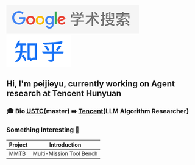 [![google scholar](google_scholar.png)](https://scholar.google.com.hk/citations?user=oPQZpwkAAAAJ&hl=zh-CN) [![zhihu](zhihu.png)]([https://scholar.google.com.hk/citations?user=oPQZpwkAAAAJ&hl=zh-CN](https://www.zhihu.com/people/yu-pei-jie-85))

## Hi, I'm peijieyu, currently working on Agent research at Tencent Hunyuan

### 🎓 Bio [USTC](https://www.ustc.edu.cn/)(master) ➡️ [Tencent](https://www.tencent.com/en-us/about.html)(LLM Algorithm Researcher)

### Something Interesting 🚀

| Project | Introduction |
| ---- | ---- |
| [MMTB](https://github.com/yupeijei1997/MMTB) | Multi-Mission Tool Bench |


<!--
**yupeijei1997/yupeijei1997** is a ✨ _special_ ✨ repository because its `README.md` (this file) appears on your GitHub profile.

Here are some ideas to get you started:

- 🔭 I’m currently working on ...
- 🌱 I’m currently learning ...
- 👯 I’m looking to collaborate on ...
- 🤔 I’m looking for help with ...
- 💬 Ask me about ...
- 📫 How to reach me: ...
- 😄 Pronouns: ...
- ⚡ Fun fact: ...
-->
